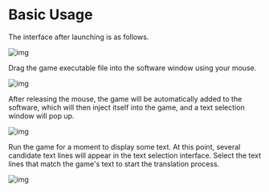 # Basic Usage

The interface after launching is as follows.

![img](https://image.lunatranslator.org/zh/basicuse/startup2.png)

Drag the game executable file into the software window using your mouse.

![img](https://image.lunatranslator.org/zh/basicuse/load.png)

After releasing the mouse, the game will be automatically added to the software, which will then inject itself into the game, and a text selection window will pop up.

![img](https://image.lunatranslator.org/zh/basicuse/loaded.png)

Run the game for a moment to display some text. At this point, several candidate text lines will appear in the text selection interface. Select the text lines that match the game's text to start the translation process.

![img](https://image.lunatranslator.org/zh/basicuse/trans.png)